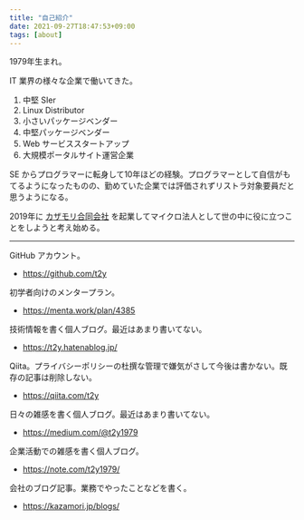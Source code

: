 ```yaml
---
title: "自己紹介"
date: 2021-09-27T18:47:53+09:00
tags: [about]
---
```


1979年生まれ。

IT 業界の様々な企業で働いてきた。

1. 中堅 SIer
1. Linux Distributor
1. 小さいパッケージベンダー
1. 中堅パッケージベンダー
1. Web サービススタートアップ
1. 大規模ポータルサイト運営企業

SE からプログラマーに転身して10年ほどの経験。プログラマーとして自信がもてるようになったものの、勤めていた企業では評価されずリストラ対象要員だと思うようになる。

2019年に [カザモリ合同会社](https://kazamori.jp/) を起業してマイクロ法人として世の中に役に立つことをしようと考え始める。

---

GitHub アカウント。

* https://github.com/t2y

初学者向けのメンタープラン。

* https://menta.work/plan/4385

技術情報を書く個人ブログ。最近はあまり書いてない。

* https://t2y.hatenablog.jp/

Qiita。プライバシーポリシーの杜撰な管理で嫌気がさして今後は書かない。既存の記事は削除しない。

* https://qiita.com/t2y

日々の雑感を書く個人ブログ。最近はあまり書いてない。

* https://medium.com/@t2y1979

企業活動での雑感を書く個人ブログ。

* https://note.com/t2y1979/

会社のブログ記事。業務でやったことなどを書く。

* https://kazamori.jp/blogs/

